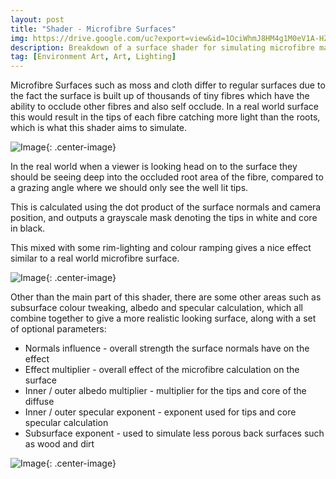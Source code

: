 ```yaml
---
layout: post
title: "Shader - Microfibre Surfaces"
img: https://drive.google.com/uc?export=view&id=1OciWhmJ8HM4g1M0eV1A-HZZsHoRAW6_2 # Add image post (optional)
description: Breakdown of a surface shader for simulating microfibre materials, such as Moss and Cloth.
tag: [Environment Art, Art, Lighting]
---
```

Microfibre Surfaces such as moss and cloth differ to regular surfaces due to the fact the surface is built up of thousands of tiny fibres which have the ability to occlude other fibres and also self occlude. In a real world surface this would result in the tips of each fibre catching more light than the roots, which is what this shader aims to simulate.

![Image](https://drive.google.com/uc?export=view&id=1t74JzrFSSdFW8EPLS-trUN0Sq8BXmiYP){: .center-image}

In the real world when a viewer is looking head on to the surface they should be seeing deep into the occluded root area of the fibre, compared to a grazing angle where we should only see the well lit tips.

This is calculated using the dot product of the surface normals and camera position, and outputs a grayscale mask denoting the tips in white and core in black.

This mixed with some rim-lighting and colour ramping gives a nice effect similar to a real world microfibre surface.

![Image](https://drive.google.com/uc?export=view&id=1fSSx_7Lk94GQIlHsFkQa-YK8H1zPsNDI){: .center-image}

Other than the main part of this shader, there are some other areas such as subsurface colour tweaking, albedo and specular calculation, which all combine together to give a more realistic looking surface, along with a set of optional parameters:

- Normals influence - overall strength the surface normals have on the effect
- Effect multiplier - overall effect of the microfibre calculation on the surface
- Inner / outer albedo multiplier - multiplier for the tips and core of the diffuse
- Inner / outer specular exponent - exponent used for tips and core specular calculation
- Subsurface exponent - used to simulate less porous back surfaces such as wood and dirt

![Image](https://drive.google.com/uc?export=view&id=1G-0KWYUnM1EiKR4zsGAF36aFFVl_dBw2){: .center-image}
